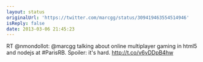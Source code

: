 ```yaml
---
layout: status
originalUrl: 'https://twitter.com/marcgg/status/309419463554514946'
isReply: false
date: 2013-03-06 21:45:23
---
```


RT @nmondollot: @marcgg talking about online multiplayer gaming in html5 and nodejs at #ParisRB. Spoiler: it's hard. http://t.co/v6vDDpB4hw
